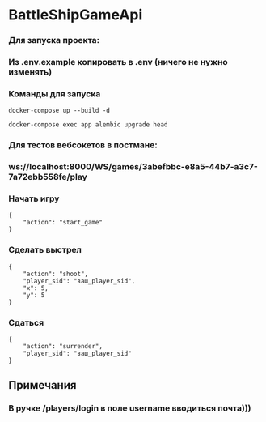# BattleShipGameApi
### Для запуска проекта:
### Из .env.example копировать в .env (ничего не нужно изменять)
### Команды для запуска

```
docker-compose up --build -d

```
```
docker-compose exec app alembic upgrade head
``` 



### Для тестов вебсокетов в постмане:
### ws://localhost:8000/WS/games/3abefbbc-e8a5-44b7-a3c7-7a72ebb558fe/play

### Начать игру
```
{
    "action": "start_game"
}
```

### Сделать выстрел
```
{
    "action": "shoot",
    "player_sid": "ваш_player_sid",
    "x": 5,
    "y": 5
}
```

### Сдаться
```
{
    "action": "surrender", 
    "player_sid": "ваш_player_sid"
}
```
## Примечания 
### В ручке /players/login в поле username вводиться почта)))

